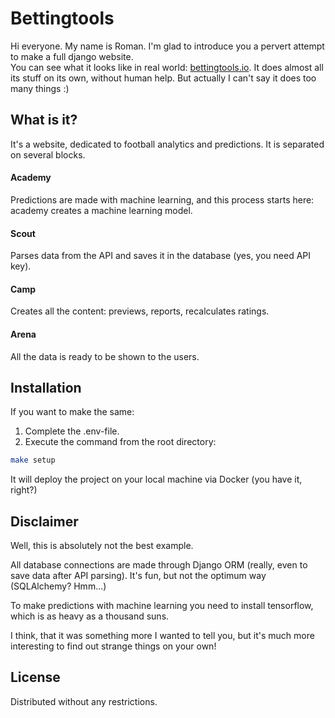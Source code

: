 # Bettingtools
Hi everyone. My name is Roman. I'm glad to introduce you a pervert attempt to make a full django website.  
You can see what it looks like in real world: [bettingtools.io](https://bettingtools.io).
It does almost all its stuff on its own, without human help. But actually I can't say it does too many things :)

## What is it?
It's a website, dedicated to football analytics and predictions. It is separated on several blocks.

#### Academy
Predictions are made with machine learning, and this process starts here: academy creates a machine learning model.

#### Scout
Parses data from the API and saves it in the database (yes, you need API key).

#### Camp
Creates all the content: previews, reports, recalculates ratings.

#### Arena
All the data is ready to be shown to the users.

## Installation
If you want to make the same:
1) Complete the .env-file.
2) Execute the command from the root directory:
```bash 
make setup
```
It will deploy the project on your local machine via Docker (you have it, right?)

## Disclaimer
Well, this is absolutely not the best example.

All database connections are made through Django ORM (really, even to save data after API parsing). It's fun, but not the optimum way (SQLAlchemy? Hmm...)

To make predictions with machine learning you need to install tensorflow, which is as heavy as a thousand suns.

I think, that it was something more I wanted to tell you, but it's much more interesting to find out strange things
on your own!

## License
Distributed without any restrictions.

